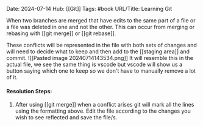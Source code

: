 Date: 2024-07-14
Hub: [[Git]]
Tags: #book
URL/Title: Learning Git 

When two branches are merged that have edits to the same part of a file or a file was deleted in one and not the other. This can occur from merging or rebasing with [[git merge]] or [[git rebase]]. 

These conflicts will be represented in the file with both sets of changes and will need to decide what to keep and then add to the [[staging area]] and commit. 
![[Pasted image 20240714143534.png]]
It will resemble this in the actual file, we see the same thing is vscode but vscode will show us a button saying which one to keep so we don't have to manually remove a lot of it.

#### Resolution Steps:
1. After using [[git merge]] when a conflict arises git will mark all the lines using the formatting above. Edit the file according to the changes you wish to see reflected and save the file/s. 